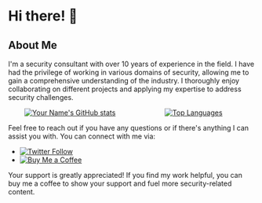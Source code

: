 # Hi there! 👋

## About Me

I'm a security consultant with over 10 years of experience in the field. I have had the privilege of working in various domains of security, allowing me to gain a comprehensive understanding of the industry. I thoroughly enjoy collaborating on different projects and applying my expertise to address security challenges.

<p align="center">
  <div style="display:flex; justify-content:center">
    <a href="https://github.com/secnnet" style="flex:1; text-align:center">
      <img src="https://github-readme-stats.vercel.app/api?username=secnnet&show_icons=true&theme=radical" alt="Your Name's GitHub stats">
    </a>
    <a href="https://github.com/secnnet" style="flex:1; text-align:center">
      <img src="https://github-readme-stats.vercel.app/api/top-langs/?username=secnnet&layout=compact&theme=radical" alt="Top Languages">
    </a>
  </div>
</p>

Feel free to reach out if you have any questions or if there's anything I can assist you with. You can connect with me via:

- [![Twitter Follow](https://img.shields.io/twitter/follow/89_tweets?style=social)](https://twitter.com/89_tweets)
- [![Buy Me a Coffee](https://img.shields.io/static/v1?label=Buy%20Me%20a%20Coffee&message=ibil3l&color=FF813F&logo=buy-me-a-coffee&logoColor=white)](https://www.buymeacoffee.com/iBil3l)

Your support is greatly appreciated! If you find my work helpful, you can buy me a coffee to show your support and fuel more security-related content.

